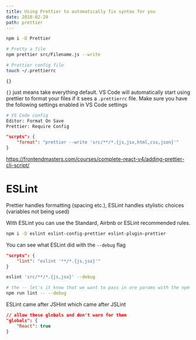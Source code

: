 ```yaml
---
title: Using Prettier to automatically fix syntax for you
date: 2018-02-20
path: prettier
---
```



```bash
npm i -D Prettier
```

```bash
# Pretty a file
npm prettier src/Filename.js --write
```

```bash
# Prettier config file
touch ~/.prettierrc
```


```
{}
```

`{}` just means take everything default. VS Code will automatically start using prettier to format your files if it sees a `.prettierrc` file. Make sure you have the following settings enabled in VS Code settings

```bash
# VS Code config
Editor: Format On Save
Prettier: Require Config
```


```json
"scrpts": {
	"format": "prettier --write 'src/**/*.{js,jsx,html,css,json}'"
}
```

https://frontendmasters.com/courses/complete-react-v4/adding-prettier-cli-script/

# ESLint

Prettier handles formatting (spacing etc.), ESLint handles stylistic choices (variables not being used)

With ESLint you can use the Standard, Airbnb or ESLint recommended rules.

```bash
npm i -D eslint eslint-config-prettier eslint-plugin-prettier
```

You can see what ESLint did with the `--debug` flag

```json
"scrpts": {
    "lint": "eslint '**/*.{js,jsx}'"
}
```

```bash
eslint 'src/**/*.{js,jsx}' --debug

# the -- let's it know that we want to pass in ore params with the npm command
npm run lint -- --debug
```

ESLint came after JSHint which came after JSLint

```json
// allow these globals and don't warn for them
"globals": {
	"React": true
}
```